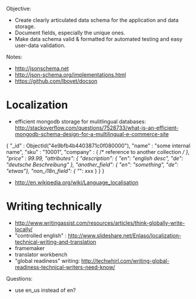 

Objective:
* Create clearly articulated data schema for the application and data storage.
* Document fields, especially the unique ones.
* Make data schema valid & formatted for automated testing and easy user-data validation.

Notes:
* http://jsonschema.net
* http://json-schema.org/implementations.html
* https://github.com/lbovet/docson


# Localization
* efficient mongodb storage for mulitlingual databases:
http://stackoverflow.com/questions/7528733/what-is-an-efficient-mongodb-schema-design-for-a-multilingual-e-commerce-site


{ "_id" : ObjectId("4e9bfb4b4403871c0f080000"), 
"name" : "some internal name", 
"sku" : "10001", 
"company" : { /* reference to another collection */ }, "price" : 99.99,
"attributes": { 
  "description": { "en": "english desc", "de": "deutsche Beschreibung" },
  "another_field": { "en": "something", "de": "etwas"}, 
  "non_i18n_field": { "*": xxx } 
 }
}

* http://en.wikipedia.org/wiki/Language_localisation


# Writing technically
* http://www.writingassist.com/resources/articles/think-globally-write-locally/
* "controlled english" : http://www.slideshare.net/Enlaso/localization-technical-writing-and-translation
* framemaker
* translator workbench
* "global readiness" writing: http://techwhirl.com/writing-global-readiness-technical-writers-need-know/


Questions:
* use en_us instead of en?

